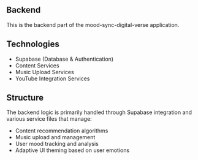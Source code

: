 
## Backend

This is the backend part of the mood-sync-digital-verse application.

## Technologies

- Supabase (Database & Authentication)
- Content Services
- Music Upload Services
- YouTube Integration Services

## Structure

The backend logic is primarily handled through Supabase integration and various service files that manage:
- Content recommendation algorithms
- Music upload and management
- User mood tracking and analysis
- Adaptive UI theming based on user emotions
